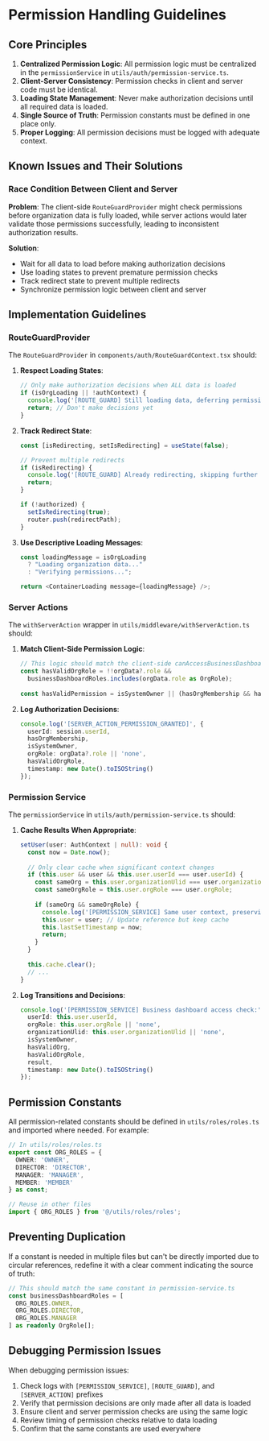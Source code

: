 # Permission Handling Guidelines

## Core Principles

1. **Centralized Permission Logic**: All permission logic must be centralized in the `permissionService` in `utils/auth/permission-service.ts`.
2. **Client-Server Consistency**: Permission checks in client and server code must be identical.
3. **Loading State Management**: Never make authorization decisions until all required data is loaded.
4. **Single Source of Truth**: Permission constants must be defined in one place only.
5. **Proper Logging**: All permission decisions must be logged with adequate context.

## Known Issues and Their Solutions

### Race Condition Between Client and Server

**Problem**: The client-side `RouteGuardProvider` might check permissions before organization data is fully loaded, while server actions would later validate those permissions successfully, leading to inconsistent authorization results.

**Solution**:
- Wait for all data to load before making authorization decisions
- Use loading states to prevent premature permission checks
- Track redirect state to prevent multiple redirects
- Synchronize permission logic between client and server

## Implementation Guidelines

### RouteGuardProvider

The `RouteGuardProvider` in `components/auth/RouteGuardContext.tsx` should:

1. **Respect Loading States**:
   ```typescript
   // Only make authorization decisions when ALL data is loaded
   if (isOrgLoading || !authContext) {
     console.log('[ROUTE_GUARD] Still loading data, deferring permission check');
     return; // Don't make decisions yet
   }
   ```

2. **Track Redirect State**:
   ```typescript
   const [isRedirecting, setIsRedirecting] = useState(false);
   
   // Prevent multiple redirects
   if (isRedirecting) {
     console.log('[ROUTE_GUARD] Already redirecting, skipping further checks');
     return;
   }
   
   if (!authorized) {
     setIsRedirecting(true);
     router.push(redirectPath);
   }
   ```

3. **Use Descriptive Loading Messages**:
   ```typescript
   const loadingMessage = isOrgLoading 
     ? "Loading organization data..." 
     : "Verifying permissions...";
   
   return <ContainerLoading message={loadingMessage} />;
   ```

### Server Actions

The `withServerAction` wrapper in `utils/middleware/withServerAction.ts` should:

1. **Match Client-Side Permission Logic**:
   ```typescript
   // This logic should match the client-side canAccessBusinessDashboard() function
   const hasValidOrgRole = !!orgData?.role && 
     businessDashboardRoles.includes(orgData.role as OrgRole);
     
   const hasValidPermission = isSystemOwner || (hasOrgMembership && hasValidOrgRole);
   ```

2. **Log Authorization Decisions**:
   ```typescript
   console.log('[SERVER_ACTION_PERMISSION_GRANTED]', {
     userId: session.userId,
     hasOrgMembership,
     isSystemOwner,
     orgRole: orgData?.role || 'none',
     hasValidOrgRole,
     timestamp: new Date().toISOString()
   });
   ```

### Permission Service

The `permissionService` in `utils/auth/permission-service.ts` should:

1. **Cache Results When Appropriate**:
   ```typescript
   setUser(user: AuthContext | null): void {
     const now = Date.now();
     
     // Only clear cache when significant context changes
     if (this.user && user && this.user.userId === user.userId) {
       const sameOrg = this.user.organizationUlid === user.organizationUlid;
       const sameOrgRole = this.user.orgRole === user.orgRole;
       
       if (sameOrg && sameOrgRole) {
         console.log('[PERMISSION_SERVICE] Same user context, preserving cache');
         this.user = user; // Update reference but keep cache
         this.lastSetTimestamp = now;
         return;
       }
     }
     
     this.cache.clear();
     // ...
   }
   ```

2. **Log Transitions and Decisions**:
   ```typescript
   console.log('[PERMISSION_SERVICE] Business dashboard access check:', {
     userId: this.user.userId,
     orgRole: this.user.orgRole || 'none',
     organizationUlid: this.user.organizationUlid || 'none',
     isSystemOwner,
     hasValidOrg,
     hasValidOrgRole,
     result,
     timestamp: new Date().toISOString()
   });
   ```

## Permission Constants

All permission-related constants should be defined in `utils/roles/roles.ts` and imported where needed. For example:

```typescript
// In utils/roles/roles.ts
export const ORG_ROLES = {
  OWNER: 'OWNER',
  DIRECTOR: 'DIRECTOR',
  MANAGER: 'MANAGER',
  MEMBER: 'MEMBER'
} as const;

// Reuse in other files
import { ORG_ROLES } from '@/utils/roles/roles';
```

## Preventing Duplication

If a constant is needed in multiple files but can't be directly imported due to circular references, redefine it with a clear comment indicating the source of truth:

```typescript
// This should match the same constant in permission-service.ts
const businessDashboardRoles = [
  ORG_ROLES.OWNER,
  ORG_ROLES.DIRECTOR,
  ORG_ROLES.MANAGER
] as readonly OrgRole[];
```

## Debugging Permission Issues

When debugging permission issues:

1. Check logs with `[PERMISSION_SERVICE]`, `[ROUTE_GUARD]`, and `[SERVER_ACTION]` prefixes
2. Verify that permission decisions are only made after all data is loaded
3. Ensure client and server permission checks are using the same logic
4. Review timing of permission checks relative to data loading
5. Confirm that the same constants are used everywhere